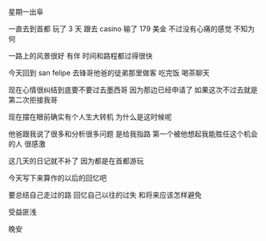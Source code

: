 星期一出阜 

一直去到首都 玩了 3 天 跟去 casino 输了 179 美金 不过没有心痛的感觉 不知为何

一路上的风景很好 有伴 时间和路程都过得很快

今天回到 san felipe 去锋哥他爸的徒弟那里做客 吃完饭 喝茶聊天

现在心情很纠结到底要不要过去墨西哥 因为那边已经申请了 如果这次不过去就是第二次拒接我哥

现在摆在眼前确实有个人生大转机 为什么是这时候呢

他爸跟我说了很多和分析很多问题 是给我指路 第一个被他想起我能胜任这个机会的人 很感激

这几天的日记就不补了 因为都是在首都游玩

今天写下来算作的以后的回忆吧

要总结自己走过的路 回忆自己以往的过失 和将来应该怎样避免

受益匪浅

晚安

